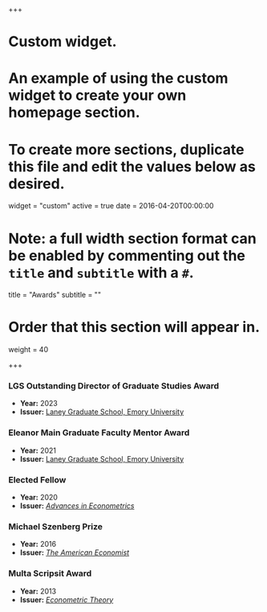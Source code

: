 +++
# Custom widget.
# An example of using the custom widget to create your own homepage section.
# To create more sections, duplicate this file and edit the values below as desired.
widget = "custom"
active = true
date = 2016-04-20T00:00:00

# Note: a full width section format can be enabled by commenting out the `title` and `subtitle` with a `#`.
title = "Awards"
subtitle = ""

# Order that this section will appear in.
weight = 40

+++

### __LGS Outstanding Director of Graduate Studies Award__

- __Year:__ 2023
- __Issuer:__ [Laney Graduate School, Emory University](https://news.emory.edu/stories/2021/05/LGS_eleanor_main_chavez/campus.html)

### __Eleanor Main Graduate Faculty Mentor Award__

- __Year:__ 2021
- __Issuer:__ [Laney Graduate School, Emory University](https://news.emory.edu/stories/2021/05/LGS_eleanor_main_chavez/campus.html)

### __Elected Fellow__

- __Year:__ 2020
- __Issuer:__ [_Advances in Econometrics_](https://www.emerald.com/insight/publication/issn/0731-9053)

### __Michael Szenberg Prize__

- __Year:__ 2016
- __Issuer:__ [_The American Economist_](https://doi.org/10.1177/0569434516663846)

### __Multa Scripsit Award__

- __Year:__ 2013
- __Issuer:__ [_Econometric Theory_](http://korora.econ.yale.edu/et/award/past.htm)
